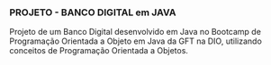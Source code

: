 ### PROJETO - BANCO DIGITAL em JAVA



Projeto de um Banco Digital desenvolvido em Java no Bootcamp de Programação Orientada a Objeto em Java da GFT na DIO, utilizando conceitos de Programação Orientada a Objetos.
